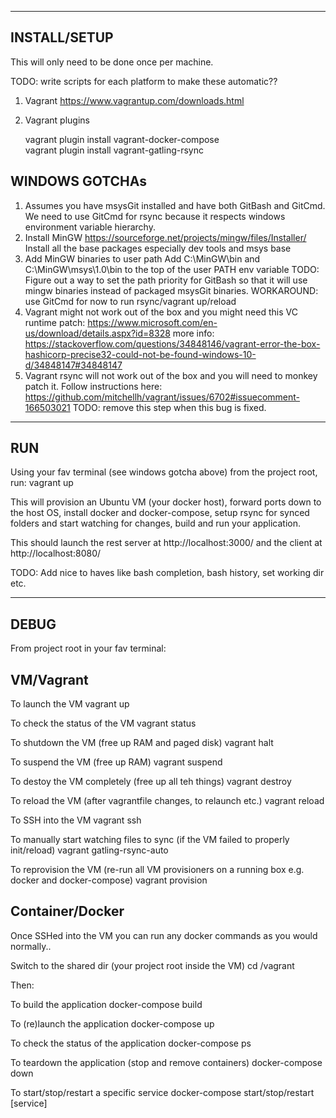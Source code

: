 -----------------------------------
INSTALL/SETUP
-----------------------------------

This will only need to be done once per machine.

TODO: write scripts for each platform to make these automatic??

1. Vagrant
    https://www.vagrantup.com/downloads.html

2. Vagrant plugins

   vagrant plugin install vagrant-docker-compose    
   vagrant plugin install vagrant-gatling-rsync



WINDOWS GOTCHAs
---------------

1. Assumes you have msysGit installed and have both GitBash and GitCmd. We need to use GitCmd for rsync because it respects windows environment 
    variable hierarchy.
2. Install MinGW
    https://sourceforge.net/projects/mingw/files/Installer/
    Install all the base packages especially dev tools and msys base
3. Add MinGW binaries to user path
    Add C:\MinGW\bin and C:\MinGW\msys\1.0\bin to the top of the user PATH env variable
    TODO: Figure out a way to set the path priority for GitBash so that it will use mingw binaries instead of packaged msysGit binaries. WORKAROUND: use GitCmd for now to run rsync/vagrant up/reload
4. Vagrant might not work out of the box and you might need this VC runtime patch:
    https://www.microsoft.com/en-us/download/details.aspx?id=8328
    more info: https://stackoverflow.com/questions/34848146/vagrant-error-the-box-hashicorp-precise32-could-not-be-found-windows-10-d/34848147#34848147
5. Vagrant rsync will not work out of the box and you will need to monkey patch it. 
    Follow instructions here:
    https://github.com/mitchellh/vagrant/issues/6702#issuecomment-166503021
    TODO: remove this step when this bug is fixed.


-----------------------------------
RUN
-----------------------------------

Using your fav terminal (see windows gotcha above) from the project root, run:
    vagrant up

This will provision an Ubuntu VM (your docker host), forward ports down to the host OS, install docker and
docker-compose, setup rsync for synced folders and start watching for changes, build and run your application.

This should launch the rest server at http://localhost:3000/ and the client at http://localhost:8080/

TODO: Add nice to haves like bash completion, bash history, set working dir etc.

-----------------------------------
DEBUG
-----------------------------------

From project root in your fav terminal:

VM/Vagrant
----------

To launch the VM 
    vagrant up

To check the status of the VM
    vagrant status

To shutdown the VM (free up RAM and paged disk)
    vagrant halt

To suspend the VM (free up RAM)
    vagrant suspend

To destoy the VM completely (free up all teh things)
    vagrant destroy

To reload the VM (after vagrantfile changes, to relaunch etc.)
    vagrant reload

To SSH into the VM
    vagrant ssh

To manually start watching files to sync (if the VM failed to properly init/reload)
    vagrant gatling-rsync-auto

To reprovision the VM (re-run all VM provisioners on a running box e.g. docker and docker-compose)
    vagrant provision

Container/Docker
----------------

Once SSHed into the VM you can run any docker commands as you would normally..

Switch to the shared dir (your project root inside the VM)
    cd /vagrant

Then:

To build the application
    docker-compose build

To (re)launch the application
    docker-compose up

To check the status of the application
    docker-compose ps

To teardown the application (stop and remove containers)
    docker-compose down

To start/stop/restart a specific service
    docker-compose start/stop/restart [service]
